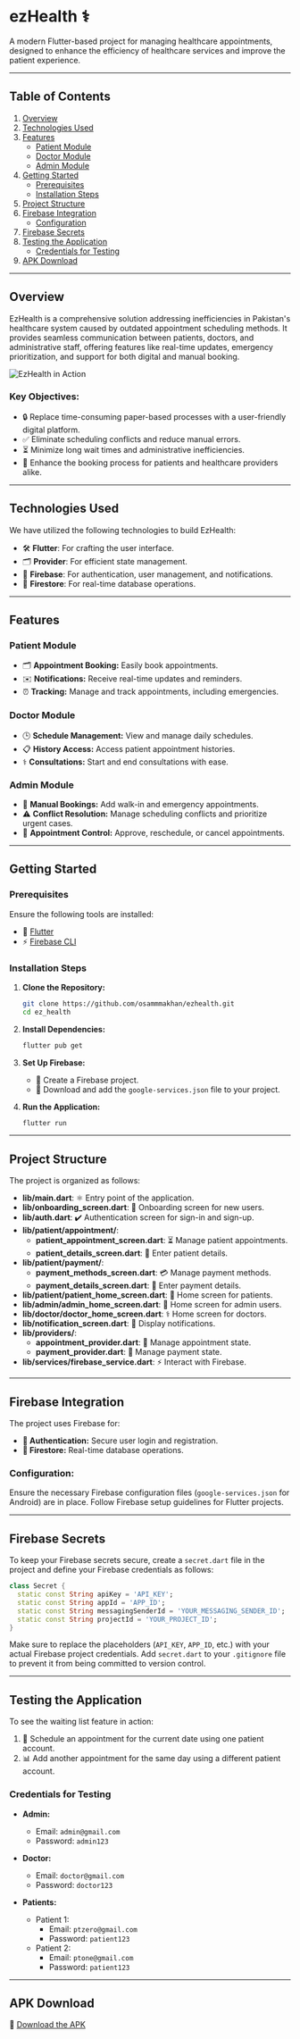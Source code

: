 # ezHealth ⚕️

A modern Flutter-based project for managing healthcare appointments, designed to enhance the efficiency of healthcare services and improve the patient experience.

---

## Table of Contents

1. [Overview](#overview)
2. [Technologies Used](#technologies-used)
3. [Features](#features)
   - [Patient Module](#patient-module)
   - [Doctor Module](#doctor-module)
   - [Admin Module](#admin-module)
4. [Getting Started](#getting-started)
   - [Prerequisites](#prerequisites)
   - [Installation Steps](#installation-steps)
5. [Project Structure](#project-structure)
6. [Firebase Integration](#firebase-integration)
   - [Configuration](#configuration)
7. [Firebase Secrets](#firebase-secrets)
8. [Testing the Application](#testing-the-application)
   - [Credentials for Testing](#credentials-for-testing)
9. [APK Download](#apk-download)

---

## Overview

EzHealth is a comprehensive solution addressing inefficiencies in Pakistan's healthcare system caused by outdated appointment scheduling methods. It provides seamless communication between patients, doctors, and administrative staff, offering features like real-time updates, emergency prioritization, and support for both digital and manual booking.

![EzHealth in Action](path/to/demo.gif)

### Key Objectives:
- 🔒 Replace time-consuming paper-based processes with a user-friendly digital platform.
- ✅ Eliminate scheduling conflicts and reduce manual errors.
- ⏳ Minimize long wait times and administrative inefficiencies.
- 📄 Enhance the booking process for patients and healthcare providers alike.

---

## Technologies Used

We have utilized the following technologies to build EzHealth:
- 🛠 **Flutter**: For crafting the user interface.
- 🗂 **Provider**: For efficient state management.
- 🔐 **Firebase**: For authentication, user management, and notifications.
- 📆 **Firestore**: For real-time database operations.

---

## Features

### Patient Module
- 🗂 **Appointment Booking:** Easily book appointments.
- ✉️ **Notifications:** Receive real-time updates and reminders.
- ⏰ **Tracking:** Manage and track appointments, including emergencies.

### Doctor Module
- 🕒 **Schedule Management:** View and manage daily schedules.
- 📋 **History Access:** Access patient appointment histories.
- ⚕️ **Consultations:** Start and end consultations with ease.

### Admin Module
- 🛒 **Manual Bookings:** Add walk-in and emergency appointments.
- ⚠️ **Conflict Resolution:** Manage scheduling conflicts and prioritize urgent cases.
- 🔄 **Appointment Control:** Approve, reschedule, or cancel appointments.

---

## Getting Started

### Prerequisites

Ensure the following tools are installed:
- 🔄 [Flutter](https://flutter.dev/docs/get-started/install)
- ⚡️ [Firebase CLI](https://firebase.google.com/docs/cli)

### Installation Steps

1. **Clone the Repository:**
    ```bash
    git clone https://github.com/osammmakhan/ezhealth.git
    cd ez_health
    ```

2. **Install Dependencies:**
    ```bash
    flutter pub get
    ```

3. **Set Up Firebase:**
    - 🔧 Create a Firebase project.
    - 🔐 Download and add the `google-services.json` file to your project.

4. **Run the Application:**
    ```bash
    flutter run
    ```

---

## Project Structure

The project is organized as follows:

- **lib/main.dart**: ⚛️ Entry point of the application.
- **lib/onboarding_screen.dart**: 📖 Onboarding screen for new users.
- **lib/auth.dart**: ✔️ Authentication screen for sign-in and sign-up.
- **lib/patient/appointment/**:
  - **patient_appointment_screen.dart**: ⏳ Manage patient appointments.
  - **patient_details_screen.dart**: 🔐 Enter patient details.
- **lib/patient/payment/**:
  - **payment_methods_screen.dart**: 💳 Manage payment methods.
  - **payment_details_screen.dart**: 📝 Enter payment details.
- **lib/patient/patient_home_screen.dart**: 🏥 Home screen for patients.
- **lib/admin/admin_home_screen.dart**: 🏢 Home screen for admin users.
- **lib/doctor/doctor_home_screen.dart**: ⚕️ Home screen for doctors.
- **lib/notification_screen.dart**: 📢 Display notifications.
- **lib/providers/**:
  - **appointment_provider.dart**: 📆 Manage appointment state.
  - **payment_provider.dart**: 💸 Manage payment state.
- **lib/services/firebase_service.dart**: ⚡️ Interact with Firebase.

---

## Firebase Integration

The project uses Firebase for:
- **🔐 Authentication:** Secure user login and registration.
- **📆 Firestore:** Real-time database operations.

### Configuration:
Ensure the necessary Firebase configuration files (`google-services.json` for Android) are in place. Follow Firebase setup guidelines for Flutter projects.

---

## Firebase Secrets

To keep your Firebase secrets secure, create a `secret.dart` file in the project and define your Firebase credentials as follows:

```dart
class Secret {
  static const String apiKey = 'API_KEY';
  static const String appId = 'APP_ID';
  static const String messagingSenderId = 'YOUR_MESSAGING_SENDER_ID';
  static const String projectId = 'YOUR_PROJECT_ID';
}
```

Make sure to replace the placeholders (`API_KEY`, `APP_ID`, etc.) with your actual Firebase project credentials. Add `secret.dart` to your `.gitignore` file to prevent it from being committed to version control.

---

## Testing the Application

To see the waiting list feature in action:
1. 📅 Schedule an appointment for the current date using one patient account.
2. 📊 Add another appointment for the same day using a different patient account.

### Credentials for Testing

- **Admin:**
  - Email: `admin@gmail.com`
  - Password: `admin123`

- **Doctor:**
  - Email: `doctor@gmail.com`
  - Password: `doctor123`

- **Patients:**
  - Patient 1:
    - Email: `ptzero@gmail.com`
    - Password: `patient123`
  - Patient 2:
    - Email: `ptone@gmail.com`
    - Password: `patient123`

---

## APK Download

🔄 [Download the APK](https://drive.google.com/file/d/1-Gb9WXl4rBJh1LnxRNard5GzfybGOpmV/view?usp=sharing)
